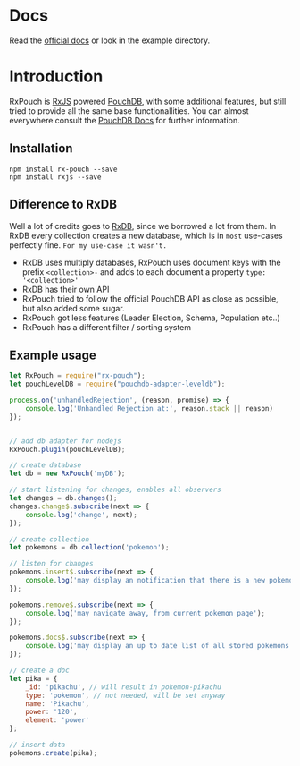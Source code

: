 # Docs
Read the [official docs](https://mnewmedia.github.io/RxPouch/#/) or look in the example directory.

# Introduction
RxPouch is [RxJS](https://github.com/ReactiveX/rxjs) powered [PouchDB](https://github.com/pouchdb/pouchdb), 
with some additional features, but still tried to provide all the same base functionallities. You can 
almost everywhere consult the [PouchDB Docs](https://pouchdb.com/api.html) for further information.

## Installation
```
npm install rx-pouch --save
npm install rxjs --save
```

## Difference to RxDB
Well a lot of credits goes to [RxDB](https://github.com/pubkey/rxdb), since we borrowed a lot from them.
In RxDB every collection creates a new database, which is in `most` use-cases perfectly fine.
`For my use-case it wasn't.`

- RxDB uses multiply databases, RxPouch uses document keys with the prefix `<collection>-` and adds to each 
 document a property `type: '<collection>'`
- RxDB has their own API
- RxPouch tried to follow the official PouchDB API as close as possible, but also added some sugar.
- RxPouch got less features (Leader Election, Schema, Population etc..)
- RxPouch has a different filter / sorting system

## Example usage
```js
let RxPouch = require("rx-pouch");
let pouchLevelDB = require("pouchdb-adapter-leveldb");

process.on('unhandledRejection', (reason, promise) => {
    console.log('Unhandled Rejection at:', reason.stack || reason)
});


// add db adapter for nodejs
RxPouch.plugin(pouchLevelDB);

// create database
let db = new RxPouch('myDB');

// start listening for changes, enables all observers
let changes = db.changes();
changes.change$.subscribe(next => {
    console.log('change', next);
});

// create collection
let pokemons = db.collection('pokemon');

// listen for changes
pokemons.insert$.subscribe(next => {
    console.log('may display an notification that there is a new pokemon');
});

pokemons.remove$.subscribe(next => {
    console.log('may navigate away, from current pokemon page');
});

pokemons.docs$.subscribe(next => {
    console.log('may display an up to date list of all stored pokemons');
});

// create a doc
let pika = {
    _id: 'pikachu', // will result in pokemon-pikachu
    type: 'pokemon', // not needed, will be set anyway
    name: 'Pikachu',
    power: '120',
    element: 'power'
};

// insert data
pokemons.create(pika);
```